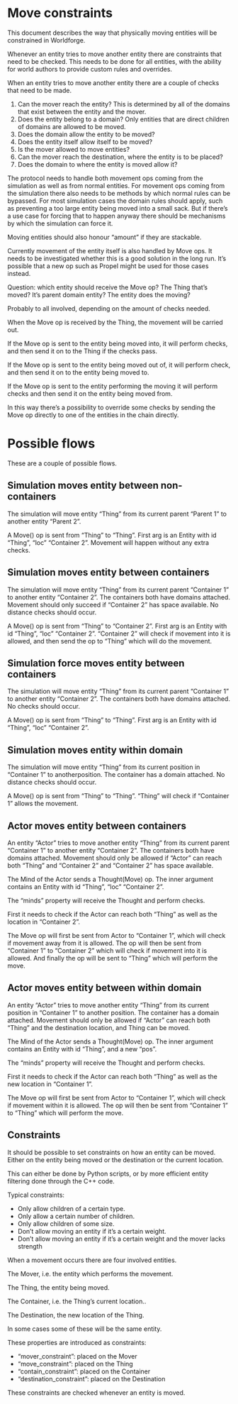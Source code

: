 # Move constraints

This document describes the way that physically moving entities will be constrained in Worldforge.

Whenever an entity tries to move another entity there are constraints that need to be checked. This needs to be done for all entities, with the ability for world authors to provide custom rules and overrides.

When an entity tries to move another entity there are a couple of checks that need to be made.



1. Can the mover reach the entity? This is determined by all of the domains that exist between the entity and the mover.
2. Does the entity belong to a domain? Only entities that are direct children of domains are allowed to be moved.
3. Does the domain allow the entity to be moved?
4. Does the entity itself allow itself to be moved?
5. Is the mover allowed to move entities?
6. Can the mover reach the destination, where the entity is to be placed?
7. Does the domain to where the entity is moved allow it? 

The protocol needs to handle both movement ops coming from the simulation as well as from normal entities. For movement ops coming from the simulation there also needs to be methods by which normal rules can be bypassed. For most simulation cases the domain rules should apply, such as preventing a too large entity being moved into a small sack. But if there’s a use case for forcing that to happen anyway there should be mechanisms by which the simulation can force it.

Moving entities should also honour “amount” if they are stackable.

Currently movement of the entity itself is also handled by Move ops. It needs to be investigated whether this is a good solution in the long run. It’s possible that a new op such as Propel might be used for those cases instead.

Question: which entity should receive the Move op? The Thing that’s moved? It’s parent domain entity? The entity does the moving?

Probably to all involved, depending on the amount of checks needed.

When the Move op is received by the Thing, the movement will be carried out.

If the Move op is sent to the entity being moved into, it will perform checks, and then send it on to the Thing if the checks pass.

If the Move op is sent to the entity being moved out of, it will perform check, and then send it on to the entity being moved to.

If the Move op is sent to the entity performing the moving it will perform checks and then send it on the entity being moved from.

In this way there’s a possibility to override some checks by sending the Move op directly to one of the entities in the chain directly.


# Possible flows

These are a couple of possible flows.


## Simulation moves entity between non-containers

The simulation will move entity “Thing” from its current parent “Parent 1” to another entity “Parent 2”. 

A Move() op is sent from “Thing” to “Thing”. First arg is an Entity with id “Thing”, “loc” “Container 2”. Movement will happen without any extra checks.


## Simulation moves entity between containers

The simulation will move entity “Thing” from its current parent “Container 1” to another entity “Container 2”. The containers both have domains attached. Movement should only succeed if “Container 2” has space available. No distance checks should occur.

A Move() op is sent from “Thing” to “Container 2”. First arg is an Entity with id “Thing”, “loc” “Container 2”. “Container 2” will check if movement into it is allowed, and then send the op to “Thing” which will do the movement.


## Simulation force moves entity between containers

The simulation will move entity “Thing” from its current parent “Container 1” to another entity “Container 2”. The containers both have domains attached. No checks should occur.

A Move() op is sent from “Thing” to “Thing”. First arg is an Entity with id “Thing”, “loc” “Container 2”.


## Simulation moves entity within domain

The simulation will move entity “Thing” from its current position in “Container 1” to anotherposition. The container has a domain attached. No distance checks should occur.

A Move() op is sent from “Thing” to “Thing”. “Thing” will check if “Container 1” allows the movement.


## Actor moves entity between containers

An entity “Actor” tries to move another entity “Thing” from its current parent “Container 1” to another entity “Container 2”. The containers both have domains attached. Movement should only be allowed if “Actor” can reach both “Thing” and “Container 2” and “Container 2” has space available.

The Mind of the Actor sends a Thought(Move) op. The inner argument contains an Entity with id “Thing”, “loc” “Container 2”.

The “minds” property will receive the Thought and perform checks.

First it needs to check if the Actor can reach both “Thing” as well as the location in “Container 2”.

The Move op will first be sent from Actor to “Container 1”, which will check if movement away from it is allowed. The op will then be sent from “Container 1” to “Container 2” which will check if movement into it is allowed. And finally the op will be sent to “Thing” which will perform the move.


## Actor moves entity between within domain

An entity “Actor” tries to move another entity “Thing” from its current position in “Container 1” to another position. The container has a domain attached. Movement should only be allowed if “Actor” can reach both “Thing” and the destination location, and Thing can be moved.

The Mind of the Actor sends a Thought(Move) op. The inner argument contains an Entity with id “Thing”, and a new “pos”.

The “minds” property will receive the Thought and perform checks.

First it needs to check if the Actor can reach both “Thing” as well as the new location in “Container 1”.

The Move op will first be sent from Actor to “Container 1”, which will check if movement within it is allowed. The op will then be sent from “Container 1” to “Thing” which will perform the move.


## Constraints

It should be possible to set constraints on how an entity can be moved. Either on the entity being moved or the destination or the current location.

This can either be done by Python scripts, or by more efficient entity filtering done through the C++ code.

Typical constraints:



*   Only allow children of a certain type.
*   Only allow a certain number of children.
*   Only allow children of some size.
*   Don’t allow moving an entity if it’s a certain weight.
*   Don’t allow moving an entity if it’s a certain weight and the mover lacks strength

When a movement occurs there are four involved entities.

The Mover, i.e. the entity which performs the movement.

The Thing, the entity being moved.

The Container, i.e. the Thing’s current location..

The Destination, the new location of the Thing.

In some cases some of these will be the same entity.

These properties are introduced as constraints:



*   “mover_constraint”: placed on the Mover
*   “move_constraint”: placed on the Thing
*   “contain_constraint”: placed on the Container
*   “destination_constraint”: placed on the Destination

These constraints are checked whenever an entity is moved. 
